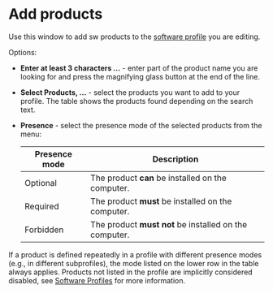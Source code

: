 # Add products
 
Use this window to add sw products to the [software profile](products) you are editing.
 
Options:

- **Enter at least 3 characters ...** - enter part of the product name you are looking for and press the magnifying glass button at the end of the line.
- **Select Products, ...** - select the products you want to add to your profile. The table shows the products found depending on the search text.
- **Presence** - select the presence mode of the selected products from the menu:

    | Presence mode | Description |
    | --- | --- |
    | Optional | The product **can** be installed on the computer. |
    | Required | The product **must** be installed on the computer. |
    | Forbidden | The product **must not** be installed on the computer. |

 If a product is defined repeatedly in a profile with different presence modes (e.g., in different subprofiles), the mode listed on the lower row in the table always applies.  Products not listed in the profile are implicitly considered disabled, see [Software Profiles](../../../../../../alvao-asset-management/software-management/software-profiles) for more information.
